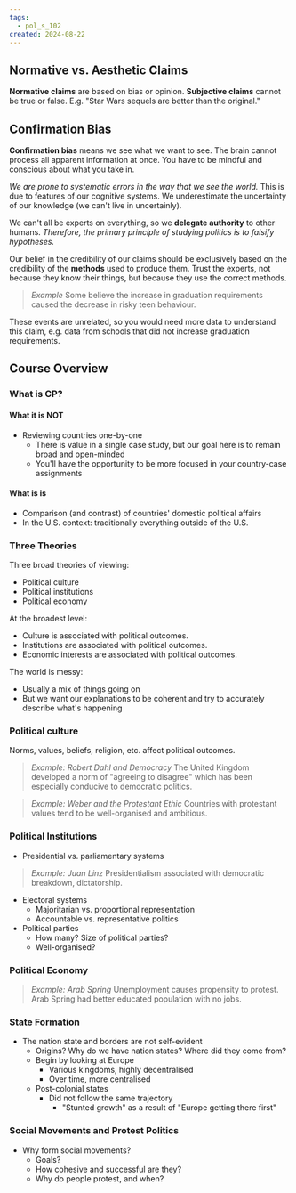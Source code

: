 ```yaml
---
tags:
  - pol_s_102
created: 2024-08-22
---
```


## Normative vs. Aesthetic Claims

**Normative claims** are based on bias or opinion.
**Subjective claims** cannot be true or false. E.g. "Star Wars sequels are better than the original."

## Confirmation Bias

**Confirmation bias** means we see what we want to see. The brain cannot process all apparent information at once. You have to be mindful and conscious about what you take in.

*We are prone to systematic errors in the way that we see the world.* This is due to features of our cognitive systems. We underestimate the uncertainty of our knowledge (we can't live in uncertainly).

We can't all be experts on everything, so we **delegate authority** to other humans.
*Therefore, the primary principle of studying politics is to falsify hypotheses.*

Our belief in the credibility of our claims should be exclusively based on the credibility of the **methods** used to produce them. Trust the experts, not because they know their things, but because they use the correct methods.

> *Example*
> Some believe the increase in graduation requirements caused the decrease in risky teen behaviour.

These events are unrelated, so you would need more data to understand this claim, e.g. data from schools that did not increase graduation requirements.

## Course Overview

### What is CP?

#### What it is NOT

- Reviewing countries one-by-one
  - There is value in a single case study, but our goal here is to remain broad and open-minded
  - You'll have the opportunity to be more focused in your country-case assignments

#### What is is

  - Comparison (and contrast) of countries' domestic political affairs
  - In the U.S. context: traditionally everything outside of the U.S.

### Three Theories

Three broad theories of viewing:
- Political culture
- Political institutions
- Political economy

At the broadest level:
- Culture is associated with political outcomes.
- Institutions are associated with political outcomes.
- Economic interests are associated with political outcomes.

The world is messy:
- Usually a mix of things going on
- But we want our explanations to be coherent and try to accurately describe what's happening

### Political culture

Norms, values, beliefs, religion, etc. affect political outcomes.

> *Example: Robert Dahl and Democracy*
> The United Kingdom developed a norm of "agreeing to disagree" which has been especially conducive to democratic politics.

> *Example: Weber and the Protestant Ethic*
> Countries with protestant values tend to be well-organised and ambitious.

### Political Institutions

- Presidential vs. parliamentary systems

> *Example: Juan Linz*
> Presidentialism associated with democratic breakdown, dictatorship.

- Electoral systems
  - Majoritarian vs. proportional representation
  - Accountable vs. representative politics
- Political parties
  - How many? Size of political parties?
  - Well-organised?

### Political Economy

> *Example: Arab Spring*
> Unemployment causes propensity to protest. Arab Spring had better educated population with no jobs.

### State Formation

- The nation state and borders are not self-evident
  - Origins? Why do we have nation states? Where did they come from?
  - Begin by looking at Europe
    - Various kingdoms, highly decentralised
    - Over time, more centralised
  - Post-colonial states
    - Did not follow the same trajectory
      - "Stunted growth" as a result of "Europe getting there first"

### Social Movements and Protest Politics

- Why form social movements?
  - Goals?
  - How cohesive and successful are they?
  - Why do people protest, and when?